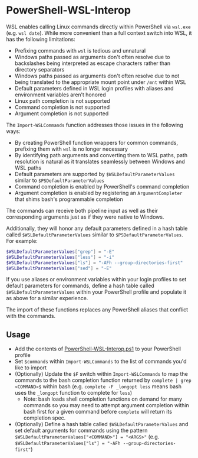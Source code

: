 # PowerShell-WSL-Interop

WSL enables calling Linux commands directly within PowerShell via `wsl.exe` (e.g. `wsl date`). While more convenient
than a full context switch into WSL, it has the following limitations:

* Prefixing commands with `wsl` is tedious and unnatural
* Windows paths passed as arguments don't often resolve due to backslashes being interpreted as escape characters rather than directory separators
* Windows paths passed as arguments don't often resolve due to not being translated to the appropriate mount point under `/mnt` within WSL
* Default parameters defined in WSL login profiles with aliases and environment variables aren’t honored
* Linux path completion is not supported
* Command completion is not supported
* Argument completion is not supported

The `Import-WSLCommands` function addresses those issues in the following ways:

* By creating PowerShell function wrappers for common commands, prefixing them with `wsl` is no longer necessary
* By identifying path arguments and converting them to WSL paths, path resolution is natural as it translates seamlessly between Windows and WSL paths
* Default parameters are supported by `$WSLDefaultParameterValues` similar to `$PSDefaultParameterValues`
* Command completion is enabled by PowerShell's command completion
* Argument completion is enabled by registering an `ArgumentCompleter` that shims bash's programmable completion

The commands can receive both pipeline input as well as their corresponding arguments just as if they were native to Windows.

Additionally, they will honor any default parameters defined in a hash table called `$WSLDefaultParameterValues` similar to `$PSDefaultParameterValues`. For example:

```powershell
$WSLDefaultParameterValues["grep"] = "-E"
$WSLDefaultParameterValues["less"] = "-i"
$WSLDefaultParameterValues["ls"] = "-AFh --group-directories-first"
$WSLDefaultParameterValues["sed"] = "-E"
```

If you use aliases or environment variables within your login profiles to set default parameters for commands, define a hash table called `$WSLDefaultParameterValues` within
your PowerShell profile and populate it as above for a similar experience.

The import of these functions replaces any PowerShell aliases that conflict with the commands.

## Usage

* Add the contents of [PowerShell-WSL-Interop.ps1](https://github.com/mikebattista/PowerShell-WSL-Interop/blob/master/PowerShell-WSL-Interop.ps1) to your PowerShell profile
* Set `$commands` within `Import-WSLCommands` to the list of commands you'd like to import
* (Optionally) Update the `$F` switch within `Import-WSLCommands` to map the commands to the bash completion function returned by `complete | grep <COMMAND>$` within bash (e.g. `complete -F _longopt less` means bash uses the `_longopt` function to complete for `less`)
    * Note: bash loads shell completion functions on demand for many commands so you may need to attempt argument completion within bash first for a given command before `complete` will return its completion spec.
* (Optionally) Define a hash table called `$WSLDefaultParameterValues` and set default arguments for commands using the pattern `$WSLDefaultParameterValues["<COMMAND>"] = "<ARGS>"` (e.g. `$WSLDefaultParameterValues["ls"] = "-AFh --group-directories-first"`)